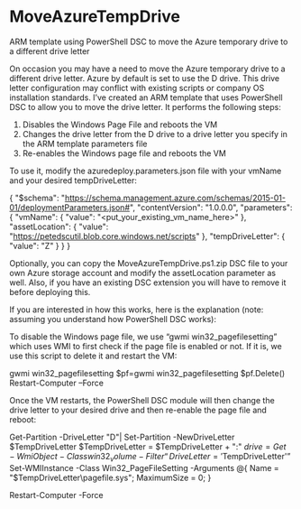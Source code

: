 # MoveAzureTempDrive
ARM template using PowerShell DSC to move the Azure temporary drive to a different drive letter

On occasion you may have a need to move the Azure temporary drive to a different drive letter. Azure by default is set to use the D drive. This drive letter configuration may conflict with existing scripts or company OS installation standards. I’ve created an ARM template that uses PowerShell DSC to allow you to move the drive letter. It performs the following steps:

1) Disables the Windows Page File and reboots the VM
2) Changes the drive letter from the D drive to a drive letter you specify in the ARM template parameters file
3) Re-enables the Windows page file and reboots the VM

To use it, modify the azuredeploy.parameters.json file with your vmName and your desired tempDriveLetter:

{
    "$schema": "https://schema.management.azure.com/schemas/2015-01-01/deploymentParameters.json#",
    "contentVersion": "1.0.0.0",
  "parameters": {
    "vmName": {
      "value": "<put_your_existing_vm_name_here>"
    },
    "assetLocation": {
      "value": "https://petedscutil.blob.core.windows.net/scripts"
    },
    "tempDriveLetter": {
      "value": "Z"
    }
  }
}

Optionally, you can copy the MoveAzureTempDrive.ps1.zip DSC file to your own Azure storage account and modify the assetLocation parameter as well. Also, if you have an existing DSC extension you will have to remove it before deploying this. 

If you are interested in how this works, here is the explanation (note: assuming you understand how PowerShell DSC works):

To disable the Windows page file, we use “gwmi win32_pagefilesetting” which uses WMI to first check if the page file is enabled or not. If it is, we use this script to delete it and restart the VM:

gwmi win32_pagefilesetting
$pf=gwmi win32_pagefilesetting
$pf.Delete()
Restart-Computer –Force

Once the VM restarts, the PowerShell DSC module will then change the drive letter to your desired drive and then re-enable the page file and reboot:

Get-Partition -DriveLetter "D"| Set-Partition -NewDriveLetter $TempDriveLetter
$TempDriveLetter = $TempDriveLetter + ":"
$drive = Get-WmiObject -Class win32_volume -Filter “DriveLetter = '$TempDriveLetter'”
Set-WMIInstance -Class Win32_PageFileSetting -Arguments @{ Name = "$TempDriveLetter\pagefile.sys"; MaximumSize = 0; }

Restart-Computer -Force      




